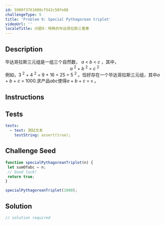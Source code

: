 ```yaml
---
id: 5900f3761000cf542c50fe88
challengeType: 5
title: 'Problem 9: Special Pythagorean triplet'
videoUrl: ''
localeTitle: 问题9：特殊的毕达哥拉斯三重奏
---
```


## Description
<section id="description">毕达哥拉斯三元组是一组三个自然数， <var>a</var> &lt; <var>b</var> &lt; <var>c</var> ，其中， <div style="text-align: center;"> <var>a</var> <sup>2</sup> + <var>b</var> <sup>2</sup> = <var>c</var> <sup>2</sup> </div>例如，3 <sup>2</sup> + 4 <sup>2</sup> = 9 + 16 = 25 = 5 <sup>2</sup> 。恰好存在一个毕达哥拉斯三元组，其中<var>a</var> + <var>b</var> + <var>c</var> = 1000.求产品<var>abc</var>使得<var>a</var> + <var>b</var> + <var>c</var> = <code>n</code> 。 </section>

## Instructions
<section id="instructions">
</section>

## Tests
<section id='tests'>

```yml
tests:
  - text: 測試文本
    testString: assert(true);

```

</section>

## Challenge Seed
<section id='challengeSeed'>

<div id='js-seed'>

```js
function specialPythagoreanTriplet(n) {
 let sumOfabc = n;
 // Good luck!
 return true;
}

specialPythagoreanTriplet(1000);

```

</div>



</section>

## Solution
<section id='solution'>

```js
// solution required
```
</section>
